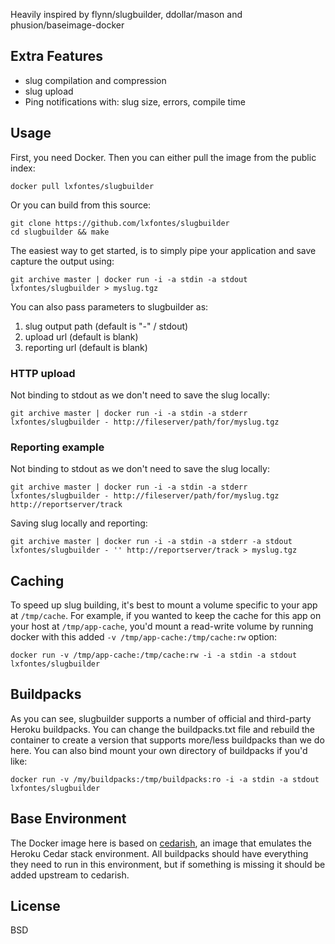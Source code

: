 Heavily inspired by flynn/slugbuilder, ddollar/mason and phusion/baseimage-docker

## Extra Features
- slug compilation and compression
- slug upload
- Ping notifications with: slug size, errors, compile time

## Usage

First, you need Docker. Then you can either pull the image from the public index:

    docker pull lxfontes/slugbuilder

Or you can build from this source:

    git clone https://github.com/lxfontes/slugbuilder
    cd slugbuilder && make


The easiest way to get started, is to simply pipe your application and save capture the output using:

    git archive master | docker run -i -a stdin -a stdout lxfontes/slugbuilder > myslug.tgz

You can also pass parameters to slugbuilder as:

1. slug output path (default is "-" / stdout)
2. upload url (default is blank)
3. reporting url (default is blank)

### HTTP upload

Not binding to stdout as we don't need to save the slug locally:

    git archive master | docker run -i -a stdin -a stderr lxfontes/slugbuilder - http://fileserver/path/for/myslug.tgz

### Reporting example

Not binding to stdout as we don't need to save the slug locally:

    git archive master | docker run -i -a stdin -a stderr lxfontes/slugbuilder - http://fileserver/path/for/myslug.tgz http://reportserver/track

Saving slug locally and reporting:

    git archive master | docker run -i -a stdin -a stderr -a stdout lxfontes/slugbuilder - '' http://reportserver/track > myslug.tgz

## Caching

To speed up slug building, it's best to mount a volume specific to your app at `/tmp/cache`. For example, if you wanted to keep the cache for this app on your host at `/tmp/app-cache`, you'd mount a read-write volume by running docker with this added `-v /tmp/app-cache:/tmp/cache:rw` option:

    docker run -v /tmp/app-cache:/tmp/cache:rw -i -a stdin -a stdout lxfontes/slugbuilder

## Buildpacks

As you can see, slugbuilder supports a number of official and third-party Heroku buildpacks. You can change the buildpacks.txt file and rebuild the container to create a version that supports more/less buildpacks than we do here. You can also bind mount your own directory of buildpacks if you'd like:

    docker run -v /my/buildpacks:/tmp/buildpacks:ro -i -a stdin -a stdout lxfontes/slugbuilder

## Base Environment

The Docker image here is based on [cedarish](https://github.com/progrium/cedarish), an image that emulates the Heroku Cedar stack environment. All buildpacks should have everything they need to run in this environment, but if something is missing it should be added upstream to cedarish.

## License

BSD
